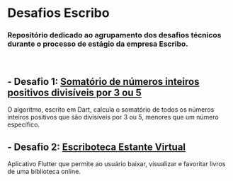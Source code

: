 # Desafios Escribo
### Repositório dedicado ao agrupamento dos desafios técnicos durante o processo de estágio da empresa Escribo.
<br>

## - Desafio 1: [Somatório de números inteiros positivos divisíveis por 3 ou 5](https://github.com/AlexFlorenco/desafios-escribo/tree/master/desafio_1) 
O algoritmo, escrito em Dart, calcula o somatório de todos os números inteiros positivos que são divisíveis por 3 ou 5, menores que um número específico.

## - Desafio 2: [Escriboteca Estante Virtual](https://github.com/AlexFlorenco/desafios-escribo/tree/master/desafio_2/escriboteca)
Aplicativo Flutter que permite ao usuário baixar, visualizar e favoritar livros de uma biblioteca online.
